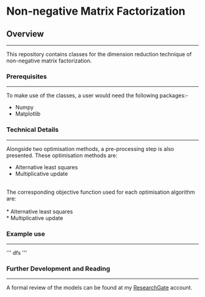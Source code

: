 # Non-negative Matrix Factorization

## Overview 
________________________________________________________________________________________________________________________________________
This repository contains classes for the dimension reduction technique of non-negative matrix factorization. 

### Prerequisites
________________________________________________________________________________________________________________________________________
To make use of the classes, a user would need the following packages:-
* Numpy   
* Matplotlib 
 


### Technical Details 
________________________________________________________________________________________________________________________________________
Alongside two optimisation methods, a pre-processing step is also presented. These optimisation methods are: 

* Alternative least squares<br>
* Multiplicative update 
<br>
The corresponding objective function used for each optimisation algorithm are:
<br>
<br>
* Alternative least squares <br>
* Multiplicative update <br>

### Example use
_______________________________________________________________________________________________________________________________________
'''
dfs
'''

### Further Development and Reading
________________________________________________________________________________________________________________________________________
A formal review of the models can be found at my <a href="https://www.researchgate.net/publication/338197703_Non-negative_Matrix_Factorization">ResearchGate</a> account.

        



